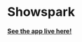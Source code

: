 Showspark
=================================

**[See the app live here!](https://showspark.herokuapp.com)**
